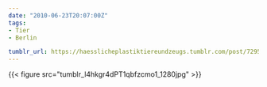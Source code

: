 ```yaml
---
date: "2010-06-23T20:07:00Z"
tags:
- Tier
- Berlin

tumblr_url: https://haesslicheplastiktiereundzeugs.tumblr.com/post/729559900
---
```

{{< figure src="tumblr_l4hkgr4dPT1qbfzcmo1_1280jpg" >}} 
